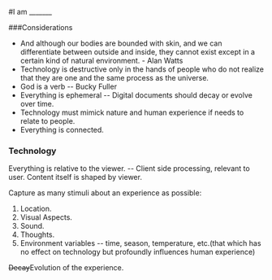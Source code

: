 #I am _______

###Considerations

+ And although our bodies are bounded with skin, and we can differentiate between outside and inside, they cannot exist except in a certain kind of natural environment. - Alan Watts
+ Technology is destructive only in the hands of people who do not realize that they are one and the same process as the universe. 
+ God is a verb -- Bucky Fuller
+ Everything is ephemeral -- Digital documents should decay or evolve over time.
+ Technology must mimick nature and human experience if needs to relate to people.
+ Everything is connected.

### Technology

Everything is relative to the viewer. -- Client side processing, relevant to user. Content itself is shaped by viewer.


Capture as many stimuli about an experience as possible:
1. Location.
2. Visual Aspects.
3. Sound.
4. Thoughts.
5. Environment variables -- time, season, temperature, etc.(that which has no effect on technology but profoundly influences human experience)



<del>Decay</del>Evolution of the experience.



